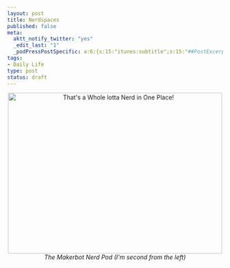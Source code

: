 ```yaml
--- 
layout: post
title: Nerdspaces
published: false
meta: 
  aktt_notify_twitter: "yes"
  _edit_last: "1"
  _podPressPostSpecific: a:6:{s:15:"itunes:subtitle";s:15:"##PostExcerpt##";s:14:"itunes:summary";s:15:"##PostExcerpt##";s:15:"itunes:keywords";s:17:"##WordPressCats##";s:13:"itunes:author";s:10:"##Global##";s:15:"itunes:explicit";s:7:"Default";s:12:"itunes:block";s:7:"Default";}
tags: 
- Daily Life
type: post
status: draft
---
```

<p style="text-align:center"><a href="http://www.flickr.com/photos/seanosteen/5516220839/" title="That's a Whole lotta Nerd in One Place! by SeanOsteen, on Flickr"><img src="http://farm6.static.flickr.com/5255/5516220839_5c802180ee.jpg" width="500" height="375" alt="That's a Whole lotta Nerd in One Place!" /></a><br><em>The Makerbot Nerd Pod (I'm second from the left)</em></p>
